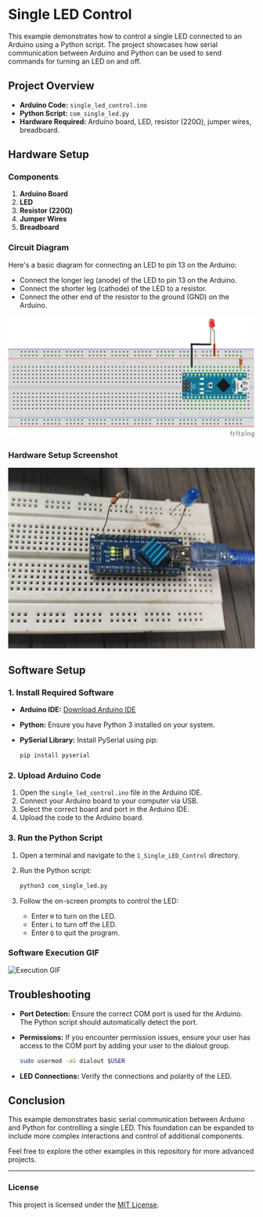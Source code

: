 
# Single LED Control

This example demonstrates how to control a single LED connected to an Arduino using a Python script. The project showcases how serial communication between Arduino and Python can be used to send commands for turning an LED on and off.

## Project Overview

- **Arduino Code:** `single_led_control.ino`
- **Python Script:** `com_single_led.py`
- **Hardware Required:** Arduino board, LED, resistor (220Ω), jumper wires, breadboard.

## Hardware Setup

### Components

1. **Arduino Board**
2. **LED**
3. **Resistor (220Ω)**
4. **Jumper Wires**
5. **Breadboard**

### Circuit Diagram

Here's a basic diagram for connecting an LED to pin 13 on the Arduino:

- Connect the longer leg (anode) of the LED to pin 13 on the Arduino.
- Connect the shorter leg (cathode) of the LED to a resistor.
- Connect the other end of the resistor to the ground (GND) on the Arduino.

![Circuit Diagram](/1_Single_LED_Control/images/circuit_dia.png)

### Hardware Setup Screenshot

![Hardware Setup](/1_Single_LED_Control/images/hardware.jpg)

## Software Setup

### 1. Install Required Software

- **Arduino IDE:** [Download Arduino IDE](https://www.arduino.cc/en/software)
- **Python:** Ensure you have Python 3 installed on your system.
- **PySerial Library:** Install PySerial using pip:

  ```bash
  pip install pyserial
  ```

### 2. Upload Arduino Code

1. Open the `single_led_control.ino` file in the Arduino IDE.
2. Connect your Arduino board to your computer via USB.
3. Select the correct board and port in the Arduino IDE.
4. Upload the code to the Arduino board.

### 3. Run the Python Script

1. Open a terminal and navigate to the `1_Single_LED_Control` directory.
2. Run the Python script:

   ```bash
   python3 com_single_led.py
   ```

3. Follow the on-screen prompts to control the LED:

   - Enter `H` to turn on the LED.
   - Enter `L` to turn off the LED.
   - Enter `Q` to quit the program.

### Software Execution GIF

![Execution GIF](/1_Single_LED_Control/images/result.gif)

## Troubleshooting

- **Port Detection:** Ensure the correct COM port is used for the Arduino. The Python script should automatically detect the port.
- **Permissions:** If you encounter permission issues, ensure your user has access to the COM port by adding your user to the dialout group.

   ```bash
   sudo usermod -aG dialout $USER
   ```
- **LED Connections:** Verify the connections and polarity of the LED.

## Conclusion

This example demonstrates basic serial communication between Arduino and Python for controlling a single LED. This foundation can be expanded to include more complex interactions and control of additional components.

Feel free to explore the other examples in this repository for more advanced projects.

---

### License

This project is licensed under the [MIT License](/LICENSE).


